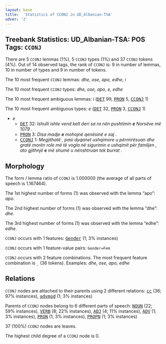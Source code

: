 ```yaml
---
layout: base
title:  'Statistics of CCONJ in UD_Albanian-TSA'
udver: '2'
---
```


## Treebank Statistics: UD_Albanian-TSA: POS Tags: `CCONJ`

There are 5 `CCONJ` lemmas (1%), 5 `CCONJ` types (1%) and 37 `CCONJ` tokens (4%).
Out of 14 observed tags, the rank of `CCONJ` is: 9 in number of lemmas, 10 in number of types and 9 in number of tokens.

The 10 most frequent `CCONJ` lemmas: <em>dhe, ose, apo, edhe, i</em>

The 10 most frequent `CCONJ` types:  <em>dhe, ose, apo, e, edhe</em>

The 10 most frequent ambiguous lemmas: <em>i</em> (<tt><a href="sq_tsa-pos-DET.html">DET</a></tt> 99, <tt><a href="sq_tsa-pos-PRON.html">PRON</a></tt> 5, <tt><a href="sq_tsa-pos-CCONJ.html">CCONJ</a></tt> 1)

The 10 most frequent ambiguous types:  <em>e</em> (<tt><a href="sq_tsa-pos-DET.html">DET</a></tt> 32, <tt><a href="sq_tsa-pos-PRON.html">PRON</a></tt> 3, <tt><a href="sq_tsa-pos-CCONJ.html">CCONJ</a></tt> 1)


* <em>e</em>
  * <tt><a href="sq_tsa-pos-DET.html">DET</a></tt> 32: <em>Ishulli ishte vend kelt deri sa ra nën pushtimin <b>e</b> Norsëve më 1079 .</em>
  * <tt><a href="sq_tsa-pos-PRON.html">PRON</a></tt> 3: <em>Disa madje <b>e</b> mohojnë qenësinë e saj .</em>
  * <tt><a href="sq_tsa-pos-CCONJ.html">CCONJ</a></tt> 1: <em>Megjithatë , pasi dyqanet ushqimore u përmirësuan dhe gratë morën role më të vogla në sigurimin e ushqimit për familjen , ato gjithnjë <b>e</b> më shumë u nënshtruan tek burrat .</em>

## Morphology

The form / lemma ratio of `CCONJ` is 1.000000 (the average of all parts of speech is 1.167464).

The 1st highest number of forms (1) was observed with the lemma “apo”: <em>apo</em>.

The 2nd highest number of forms (1) was observed with the lemma “dhe”: <em>dhe</em>.

The 3rd highest number of forms (1) was observed with the lemma “edhe”: <em>edhe</em>.

`CCONJ` occurs with 1 features: <tt><a href="sq_tsa-feat-Gender.html">Gender</a></tt> (1; 3% instances)

`CCONJ` occurs with 1 feature-value pairs: `Gender=Fem`

`CCONJ` occurs with 2 feature combinations.
The most frequent feature combination is `_` (36 tokens).
Examples: <em>dhe, ose, apo, edhe</em>


## Relations

`CCONJ` nodes are attached to their parents using 2 different relations: <tt><a href="sq_tsa-dep-cc.html">cc</a></tt> (36; 97% instances), <tt><a href="sq_tsa-dep-advmod.html">advmod</a></tt> (1; 3% instances)

Parents of `CCONJ` nodes belong to 6 different parts of speech: <tt><a href="sq_tsa-pos-NOUN.html">NOUN</a></tt> (22; 59% instances), <tt><a href="sq_tsa-pos-VERB.html">VERB</a></tt> (8; 22% instances), <tt><a href="sq_tsa-pos-ADJ.html">ADJ</a></tt> (4; 11% instances), <tt><a href="sq_tsa-pos-ADV.html">ADV</a></tt> (1; 3% instances), <tt><a href="sq_tsa-pos-PRON.html">PRON</a></tt> (1; 3% instances), <tt><a href="sq_tsa-pos-PROPN.html">PROPN</a></tt> (1; 3% instances)

37 (100%) `CCONJ` nodes are leaves.

The highest child degree of a `CCONJ` node is 0.

